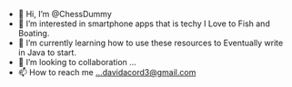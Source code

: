 - 👋 Hi, I’m @ChessDummy
- 👀 I’m interested in smartphone apps that is techy 
I Love to Fish and Boating. 
- 🌱 I’m currently learning how to use these resources to Eventually write in Java to start.
- 💞️ I’m looking to collaboration ...
- 📫 How to reach me ...davidacord3@gmail.com 

<!---
ChessDummy/ChessDummy is a ✨ special ✨ repository because its `README.md` (this file) appears on your GitHub profile.
You can click the Preview link to take a look at your changes.
--->
